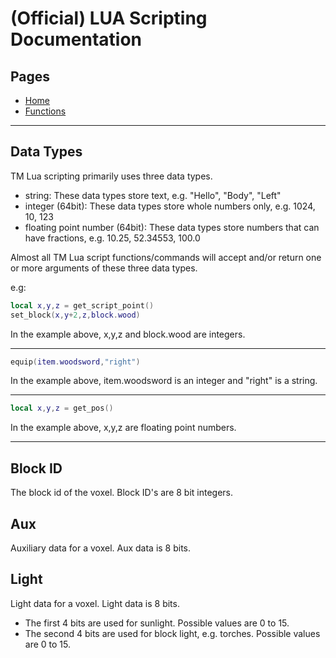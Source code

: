 # (Official) LUA Scripting Documentation

## Pages

- [Home](../../index)
- [Functions](functions)

___

## Data Types

TM Lua scripting primarily uses three data types.

- string: These data types store text, e.g. "Hello", "Body", "Left"
- integer (64bit): These data types store whole numbers only, e.g. 1024, 10, 123
- floating point number (64bit): These data types store numbers that can have fractions, e.g. 10.25, 52.34553, 100.0

Almost all TM Lua script functions/commands will accept and/or return one or more arguments of these three data types.

e.g:

```lua
local x,y,z = get_script_point()
set_block(x,y+2,z,block.wood)
```

In the example above, x,y,z and block.wood are integers.

___

```lua
equip(item.woodsword,"right")
```

In the example above, item.woodsword is an integer and "right" is a string.

___

```lua
local x,y,z = get_pos()
```

In the example above, x,y,z are floating point numbers.

___

## Block ID

The block id of the voxel. Block ID's are 8 bit integers.

## Aux

Auxiliary data for a voxel. Aux data is 8 bits.

## Light

Light data for a voxel. Light data is 8 bits.

- The first 4 bits are used for sunlight. Possible values are 0 to 15.
- The second 4 bits are used for block light, e.g. torches. Possible values are 0 to 15.
